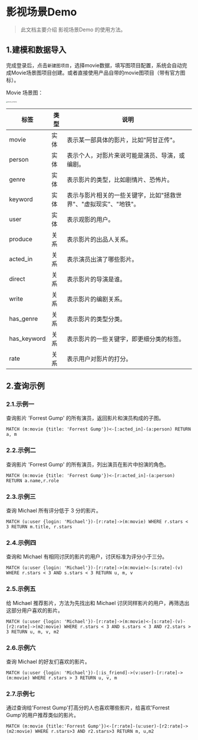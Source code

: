 # 影视场景Demo

> 此文档主要介绍 影视场景Demo 的使用方法。

## 1.建模和数据导入

完成登录后，点击`新建图项目`，选择movie数据，填写图项目配置，系统会自动完成Movie场景图项目创建。或者直接使用产品自带的movie图项目（带有官方图标）。

Movie 场景图：

<img src="https://tugraph-web-static.oss-cn-beijing.aliyuncs.com/%E6%96%87%E6%A1%A3/1.Guide/2.quick-start.png" alt="movie_schema" style="zoom: 25%;" />

| 标签          | 类型  | 说明                                  |
|-------------|-----|-------------------------------------|
| movie       | 实体  | 表示某一部具体的影片，比如"阿甘正传"。                |
| person      | 实体  | 表示个人，对影片来说可能是演员、导演，或编剧。             |
| genre       | 实体  | 表示影片的类型，比如剧情片、恐怖片。                  |
| keyword     | 实体  | 表示与影片相关的一些关键字，比如"拯救世界"、"虚拟现实"、"地铁"。 |
| user        | 实体  | 表示观影的用户。                            |
| produce     | 关系  | 表示影片的出品人关系。                         |
| acted_in    | 关系  | 表示演员出演了哪些影片。                        |
| direct      | 关系  | 表示影片的导演是谁。                          |
| write       | 关系  | 表示影片的编剧关系。                          |
| has_genre   | 关系  | 表示影片的类型分类。                          |
| has_keyword | 关系  | 表示影片的一些关键字，即更细分类的标签。                |
| rate        | 关系  | 表示用户对影片的打分。                         |

## 2.查询示例

### 2.1.示例一

查询影片 'Forrest Gump' 的所有演员，返回影片和演员构成的子图。

```
MATCH (m:movie {title: 'Forrest Gump'})<-[:acted_in]-(a:person) RETURN a, m
```

### 2.2.示例二

查询影片 'Forrest Gump' 的所有演员，列出演员在影片中扮演的角色。

```
MATCH (m:movie {title: 'Forrest Gump'})<-[r:acted_in]-(a:person) RETURN a.name,r.role
```

### 2.3.示例三

查询 Michael 所有评分低于 3 分的影片。

```
MATCH (u:user {login: 'Michael'})-[r:rate]->(m:movie) WHERE r.stars < 3 RETURN m.title, r.stars
```

### 2.4.示例四

查询和 Michael 有相同讨厌的影片的用户，讨厌标准为评分小于三分。

```
MATCH (u:user {login: 'Michael'})-[r:rate]->(m:movie)<-[s:rate]-(v) WHERE r.stars < 3 AND s.stars < 3 RETURN u, m, v
```

### 2.5.示例五

给 Michael 推荐影片，方法为先找出和 Michael 讨厌同样影片的用户，再筛选出这部分用户喜欢的影片。

```
MATCH (u:user {login: 'Michael'})-[r:rate]->(m:movie)<-[s:rate]-(v)-[r2:rate]->(m2:movie) WHERE r.stars < 3 AND s.stars < 3 AND r2.stars > 3 RETURN u, m, v, m2
```

### 2.6.示例六

查询 Michael 的好友们喜欢的影片。

```
MATCH (u:user {login: 'Michael'})-[:is_friend]->(v:user)-[r:rate]->(m:movie) WHERE r.stars > 3 RETURN u, v, m
```

### 2.7.示例七

通过查询给'Forrest Gump'打高分的人也喜欢哪些影片，给喜欢'Forrest Gump'的用户推荐类似的影片。

```
MATCH (m:movie {title:'Forrest Gump'})<-[r:rate]-(u:user)-[r2:rate]->(m2:movie) WHERE r.stars>3 AND r2.stars>3 RETURN m, u,m2
```
